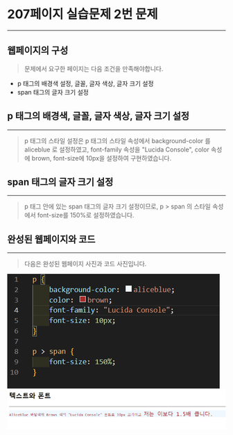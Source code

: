 # 207페이지 실습문제 2번 문제

-----------------------------

## 웹페이지의 구성

> 문제에서 요구한 페이지는 다음 조건을 만족해야합니다.

+ p 태그의 배경색 설정, 글꼴, 글자 색상, 글자 크기 설정
+ span 태그의 글자 크기 설정

## p 태그의 배경색, 글꼴, 글자 색상, 글자 크기 설정

-----------------------------

> p 태그의 스타일 설정은 p 태그의 스타일 속성에서 background-color 를 aliceblue 로 설정하였고, font-family 속성을 "Lucida Console", color 속성에 brown, font-size에 10px을 설정하여 구현하였습니다.

## span 태그의 글자 크기 설정

-----------------------------

> p 태그 안에 있는 span 태그의 글자 크기 설정이므로, p > span 의 스타일 속성에서 font-size를 150%로 설정하였습니다.

## 완성된 웹페이지와 코드

-----------------------------

> 다음은 완성된 웹페이지 사진과 코드 사진입니다.

<img src="./image/p207_2스타일.png">
<img src="./image/p207_2웹페이지.png">